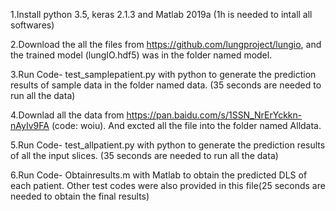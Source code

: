 1.Install python 3.5, keras 2.1.3 and Matlab 2019a (1h is needed to intall all softwares)

2.Download the all the files from  https://github.com/lungproject/lungio, and the trained model (lungIO.hdf5) was in the folder named model.

3.Run Code- test_samplepatient.py with python to generate the prediction results of sample data in the folder named data. (35 seconds are needed to run all the data)

4.Downlad all the data from https://pan.baidu.com/s/1SSN_NrErYckkn-nAyIv9FA  (code: woiu). And excted all the file into the folder named Alldata.

5.Run Code- test_allpatient.py with python to generate the prediction results of all the input slices. (35 seconds are needed to run all the data)

6.Run Code- Obtainresults.m with Matlab to obtain the predicted DLS of each patient. Other test codes were also provided in this file(25 seconds are needed to obtain the final results)
